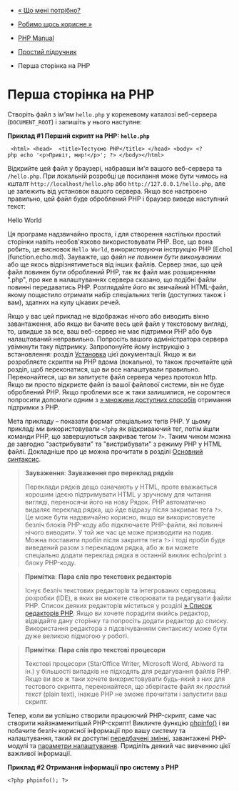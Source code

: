 - [« Що мені потрібно?](tutorial.requirements.md)
- [Робимо щось корисне »](tutorial.useful.md)

- [PHP Manual](index.md)
- [Простий підручник](tutorial.md)
- Перша сторінка на PHP

# Перша сторінка на PHP

Створіть файл з ім'ям `hello.php` у кореневому каталозі веб-сервера
(`DOCUMENT_ROOT`) і запишіть у нього наступне:

**Приклад #1 Перший скрипт на PHP: `hello.php`**

` <html> <head>  <title>Тестуємо PHP</title> </head> <body> <?php echo '<p>Привіт, мир!</p>'; ?> </body></html>`

Відкрийте цей файл у браузері, набравши ім'я вашого веб-сервера та
`/hello.php`. При локальній розробці це посилання може бути чимось
на кшталт `http://localhost/hello.php` або `http://127.0.0.1/hello.php`, але
це залежить від установок вашого сервера. Якщо все настроєно правильно,
цей файл буде оброблений PHP і браузер виведе наступний текст:

<html>
<head>
<title>PHP Test</title>
</head>
<body>
<p>Hello World</p>
</body>
</html>

Ця програма надзвичайно проста, і для створення настільки простий
сторінки навіть необов'язково використовувати PHP. Все, що вона робить, це
висновок `Hello World`, використовуючи інструкцію PHP
[Echo] (function.echo.md). Зауважте, що файл *не повинен бути
виконуваним* або ще якось відрізнятиметься від інших файлів. Сервер знає,
що цей файл повинен бути оброблений PHP, так як файл має
розширенням ".php", про яке в налаштуваннях сервера сказано, що подібні
файли повинні передаватись PHP. Розглядайте його як звичайний HTML-файл,
якому пощастило отримати набір спеціальних тегів (доступних
також і вам), здатних на купу цікавих речей.

Якщо у вас цей приклад не відображає нічого або виводить вікно завантаження,
або якщо ви бачите весь цей файл у текстовому вигляді, то, швидше за все,
ваш веб-сервер не має підтримки PHP або був налаштований
неправильно. Попросіть вашого адміністратора сервера увімкнути таку
підтримку. Запропонуйте йому інструкцію з встановлення: розділ
[Установка](install.md) цієї документації. Якщо ж ви розробляєте
скрипти на PHP вдома (локально), то також прочитайте цей розділ, щоб
переконатися, що ви все налаштували правильно. Переконайтеся, що ви
запитуєте файл сервера через протокол http. Якщо ви просто відкриєте
файл із вашої файлової системи, він не буде оброблений PHP. Якщо проблеми
все ж таки залишилися, не соромтеся попросити допомоги одним з [» множини
доступних способів](https://www.php.net/support.php) отримання підтримки
з PHP.

Мета прикладу – показати формат спеціальних тегів PHP. У цьому прикладі ми
використовували `<?php` як відкриваючий тег, потім йшли команди
PHP, що завершуються закриває тегом `?>`. Таким чином можна де
завгодно "застрибувати" та "вистрибувати" з режиму PHP у HTML файлі.
Докладніше про це можна прочитати в розділі [Основний
синтаксис](language.basic-syntax.md).

> **Зауваження**: **Зауваження про переклад рядків**
>
> Переклади рядків дещо означають у HTML, проте вважається хорошим
> ідеєю підтримувати HTML у зручному для читання вигляді, переносячи його на нову
> Рядок. PHP автоматично видаляє переклад рядка, що йде відразу після
> закриває тега `?>`. Це може бути надзвичайно корисно, якщо ви
> використовуєте безліч блоків PHP-коду або підключаєте PHP-файли,
> які повинні нічого виводити. У той же час це може призводити
> на подив. Можна поставити пробіл після закриття тега `?>` і
> тоді пробіл буде виведений разом з перекладом рядка, або ж ви можете
> спеціально додати переклад рядка в останній виклик echo/print з
> блоку PHP-коду.

> **Примітка**: **Пара слів про текстових редакторів**
>
> Існує безліч текстових редакторів та інтегрованих середовищ
> розробки (IDE), в яких ви можете створювати та редагувати файли
> PHP. Список деяких редакторів міститься у розділі [» Список
> редакторів PHP](http://en.wikipedia.org/wiki/List_of_PHP_editors).
> Якщо ви хочете порадити якийсь редактор, відвідайте дану
> сторінку та попросіть додати редактор до списку. Використання
> редактора з підсвічуванням синтаксису може бути дуже великою підмогою
> у роботі.

> **Примітка**: **Пара слів про текстові процесори**
>
> Текстові процесори (StarOffice Writer, Microsoft Word, Abiword та
> ін.) у більшості випадків не підходять для редагування файлів PHP.
> Якщо ви все ж таки хочете використовувати будь-який з них для тестового
> скрипта, переконайтеся, що зберігаєте файл як *простий текст* (plain
> text), інакше PHP не зможе прочитати і запустити ваш скрипт.

Тепер, коли ви успішно створили працюючий PHP-скрипт, саме час
створити найзнаменитіший PHP-скрипт! Викличте функцію
[phpinfo()](function.phpinfo.md) і ви побачите безліч корисної
інформації про вашу систему та налаштування, такий як доступні
[передбачені змінні](language.variables.predefined.md),
завантажені PHP-модулі та [параметри налаштування](configuration.md).
Приділіть деякий час вивченню цієї важливої інформації.

**Приклад #2 Отримання інформації про систему з PHP**

`<?php phpinfo(); ?> `
